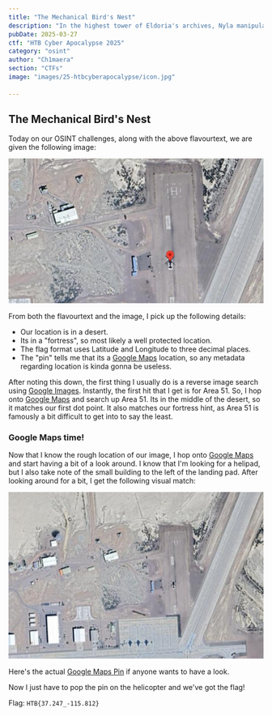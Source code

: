 ```yaml
---
title: "The Mechanical Bird's Nest"
description: "In the highest tower of Eldoria's archives, Nyla manipulates a crystal scrying glass, focusing on a forbidden fortress in the desert kingdoms. The Queen's agents have discovered a strange mechanical bird within the fortress walls—an unusual flying machine whose exact position could reveal strategic secrets. Nyla's fingers trace precise measurement runes across the crystal's surface as the aerial image sharpens. Her magical lattice grid overlays the vision, calculating exact distances and positions. The blue runes along her sleeves pulse rhythmically as coordinates appear in glowing script. Another hidden truth uncovered by the realm's premier information seeker, who knows that even the most distant secrets cannot hide from one who sees with magical precision. \nThe Mechanical Bird’s Nest: `HTB{XX.XXX_-XXX.XXX}` \nExample: `HTB{48.858_-222.294}` Latitude and longitude format with a dash separating the coordinates"
pubDate: 2025-03-27
ctf: "HTB Cyber Apocalypse 2025"
category: "osint"
author: "Ch1maera"
section: "CTFs"
image: "images/25-htbcyberapocalypse/icon.jpg" 

---
```


## The Mechanical Bird's Nest

Today on our OSINT challenges, along with the above flavourtext, we are given the following image: 

![image of The Mechanical Bird's Nest](images/25-htbcyberapocalypse/themechanicalbirdsnest.png)


From both the flavourtext and the image, I pick up the following details: 
- Our location is in a desert.
- Its in a "fortress", so most likely a well protected location.
- The flag format uses Latitude and Longitude to three decimal places. 
- The "pin" tells me that its a [Google Maps](https://www.google.com/maps) location, so any metadata regarding location is kinda gonna be useless. 

After noting this down, the first thing I usually do is a reverse image search using [Google Images](https://images.google.com/). Instantly, the first hit that I get is for Area 51. So, I hop onto [Google Maps](https://www.google.com/maps) and search up Area 51. Its in the middle of the desert, so it matches our first dot point. It also matches our fortress hint, as Area 51 is famously a bit difficult to get into to say the least.

### Google Maps time!

Now that I know the rough location of our image, I hop onto [Google Maps](https://www.google.com/maps) and start having a bit of a look around. I know that I'm looking for a helipad, but I also take note of the small building to the left of the landing pad. After looking around for a bit, I get the following visual match:

![image of The Mechanical Bird's Nest Visual Match](images/25-htbcyberapocalypse/themechanicalbirdsnestvisualmatch.png)

Here's the actual [Google Maps Pin](https://www.google.com/maps/place/Area+51,+NV,+USA/@37.2474748,-115.8129848,209m/data=!3m1!1e3!4m6!3m5!1s0x80b81baaba3e8c81:0x970427e38e6237ae!8m2!3d37.2430548!4d-115.7930198!16zL20vMHlqcQ?entry=ttu&g_ep=EgoyMDI1MDMyNC4wIKXMDSoASAFQAw%3D%3D) if anyone wants to have a look. 

Now I just have to pop the pin on the helicopter and we've got the flag!

Flag: `HTB{37.247_-115.812}`








